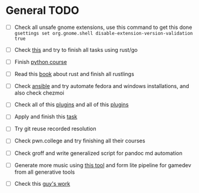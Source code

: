 # General TODO

- [ ] Check all unsafe gnome extensions, use this command to get this done
      `gsettings set org.gnome.shell disable-extension-version-validation true`

- [ ] Check [this](https://fly.io/dist-sys/) and try to finish all tasks using
      rust/go

- [ ] Finish [python
      course](https://access.epam.com/auth/realms/plusx/protocol/openid-connect/auth?client_id=learnId&redirect_uri=https://elearn.epam.com/auth/complete/prod-elearn-iam/&state=XRu5HfMQQ9WfiRlnChVbwGH7KU1pVUyS&response_type=code&nonce=JTap4acsPlfyVtD2jSHiQ1Vi5wYtwUIbjgyTIBnEAxE2gg9QfP0nankWLB5IouBr&scope=openid+profile+email)

- [ ] Read this
      [book](file:///C:/Users/User/scoop/persist/rustup-gnu/.rustup/toolchains/stable-x86_64-pc-windows-gnu/share/doc/rust/html/book/ch04-01-what-is-ownership.html)
      about rust and finish all rustlings

- [ ] Check
      [ansible](https://docs.ansible.com/ansible/latest/getting_started/index.html)
      and try automate fedora and windows installations, and also check chezmoi

- [ ] Check all of this
      [plugins](https://github.com/ThePrimeagen/init.lua/blob/master/lua/theprimeagen/lazy/snippets.lua)
      and all of this [plugins](https://github.com/echasnovski/mini.nvim)

- [ ] Apply and finish this
      [task](https://server.think-cell.com/portal/en/recruitingtest.srf?sid=vm8mXnrhp1Kmw_jU2KsEtpdQOE267EMqWVfVzJ-nBItKyVxwERowX_Bhw1gD6Q5D)

- [ ] Try git reuse recorded resolution

- [ ] Check pwn.college and try finishing all their courses

- [ ] Check groff and write generalized script for pandoc md automation

- [ ] Generate more music using [this tool](https://www.udio.com/my-creations)
      and form lite pipeline for gamedev from all generative tools

- [ ] Check this [guy's
      work](https://github.com/folke?tab=repositories&q=&type=&language=lua&sort=stargazers)
